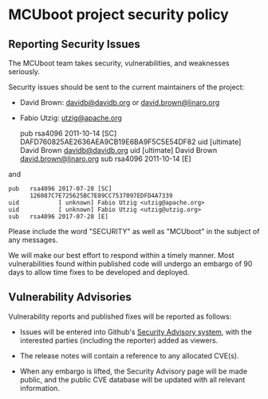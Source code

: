 # MCUboot project security policy

## Reporting Security Issues

The MCUboot team takes security, vulnerabilities, and weaknesses
seriously.

Security issues should be sent to the current maintainers of the
project:

- David Brown: davidb@davidb.org or david.brown@linaro.org
- Fabio Utzig: utzig@apache.org

    pub   rsa4096 2011-10-14 [SC]
          DAFD760825AE2636AEA9CB19E6BA9F5C5E54DF82
    uid           [ultimate] David Brown <davidb@davidb.org>
    uid           [ultimate] David Brown <david.brown@linaro.org>
    sub   rsa4096 2011-10-14 [E]

and

    pub   rsa4096 2017-07-28 [SC]
          126087C7E725625BC7E89CC7537097EDFD4A7339
    uid           [ unknown] Fabio Utzig <utzig@apache.org>
    uid           [ unknown] Fabio Utzig <utzig@utzig.org>
    sub   rsa4096 2017-07-28 [E]

Please include the word "SECURITY" as well as "MCUboot" in the subject
of any messages.

We will make our best effort to respond within a timely manner.  Most
vulnerabilities found within published code will undergo an embargo of
90 days to allow time fixes to be developed and deployed.

## Vulnerability Advisories

Vulnerability reports and published fixes will be reported as follows:

- Issues will be entered into Github's [Security Advisory
  system](https://github.com/JuulLabs-OSS/mcuboot/security/advisories), with
  the interested parties (including the reporter) added as viewers.

- The release notes will contain a reference to any allocated CVE(s).

- When any embargo is lifted, the Security Advisory page will be made
  public, and the public CVE database will be updated with all
  relevant information.
